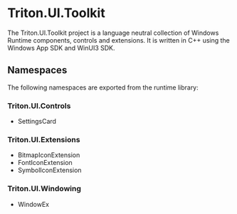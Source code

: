 # Triton.UI.Toolkit
The Triton.UI.Toolkit project is a language neutral collection of Windows Runtime components, controls and extensions.
It is written in C++ using the Windows App SDK and WinUI3 SDK.

## Namespaces
The following namespaces are exported from the runtime library:

### Triton.UI.Controls
- SettingsCard

### Triton.UI.Extensions
- BitmapIconExtension
- FontIconExtension
- SymbolIconExtension

### Triton.UI.Windowing
- WindowEx
